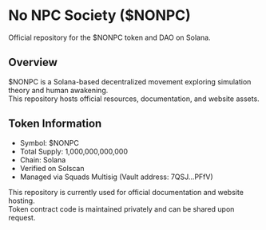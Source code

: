 # No NPC Society ($NONPC)
Official repository for the $NONPC token and DAO on Solana.

## Overview
$NONPC is a Solana-based decentralized movement exploring simulation theory and human awakening.  
This repository hosts official resources, documentation, and website assets.

## Token Information
- Symbol: $NONPC  
- Total Supply: 1,000,000,000,000  
- Chain: Solana  
- Verified on Solscan  
- Managed via Squads Multisig (Vault address: 7QSJ...PFfV)

This repository is currently used for official documentation and website hosting.  
Token contract code is maintained privately and can be shared upon request.
